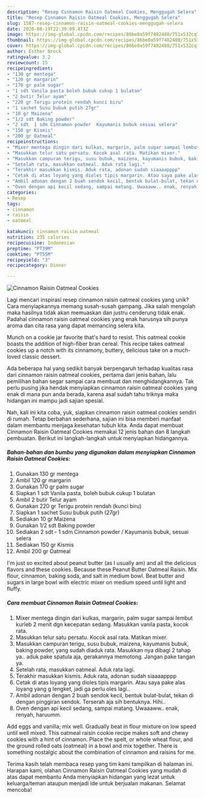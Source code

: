 ```yaml
---
description: "Resep Cinnamon Raisin Oatmeal Cookies, Menggugah Selera"
title: "Resep Cinnamon Raisin Oatmeal Cookies, Menggugah Selera"
slug: 1587-resep-cinnamon-raisin-oatmeal-cookies-menggugah-selera
date: 2020-08-19T22:39:09.473Z
image: https://img-global.cpcdn.com/recipes/86be0a59f7482480/751x532cq70/cinnamon-raisin-oatmeal-cookies-foto-resep-utama.jpg
thumbnail: https://img-global.cpcdn.com/recipes/86be0a59f7482480/751x532cq70/cinnamon-raisin-oatmeal-cookies-foto-resep-utama.jpg
cover: https://img-global.cpcdn.com/recipes/86be0a59f7482480/751x532cq70/cinnamon-raisin-oatmeal-cookies-foto-resep-utama.jpg
author: Esther Brock
ratingvalue: 3.2
reviewcount: 15
recipeingredient:
- "130 gr mentega"
- "120 gr margarin"
- "170 gr palm sugar"
- "1 sdt Vanila pasta boleh bubuk cukup 1 bulatan"
- "2 butir Telur ayam"
- "220 gr Terigu protein rendah kunci biru"
- "1 sachet Susu bubuk putih 27gr"
- "10 gr Maizena"
- "1/2 sdt Baking powder"
- "2 sdt  1 sdm Cinnamon powder  Kayumanis bubuk sesuai selera"
- "150 gr Kismis"
- "200 gr Oatmeal"
recipeinstructions:
- "Mixer mentega dingin dari kulkas, margarin, palm sugar sampai lembut kurleb 2 menit dgn kecepatan sedang. Masukkan vanila pasta, kocok rata."
- "Masukkan telur satu persatu. Kocok asal rata. Matikan mixer."
- "Masukkan campuran terigu, susu bubuk, maizena, kayumanis bubuk, baking powder, yang sudah diaduk rata. Masukkan nya dibagi 2 tahap ya.. aduk pake spatula aja, gerakannya memotong. Jangan pake tangan ya."
- "Setelah rata, masukkan oatmeal. Aduk rata lagi."
- "Terakhir masukkan kismis. Aduk rata, adonan sudah siaaaapppp"
- "Cetak di atas loyang yang dioles tipis margarin. Atau saya pake alas loyang yang g lengket, jadi ga perlu oles lagi.."
- "Ambil adonan dengan 2 buah sendok kecil, bentuk bulat-bulat, tekan di dengan pinggiran sendok. Terserah aja sih bentuknya. Hihi.."
- "Oven dengan api kecil sedang, sampai matang. Uwaaaww.. enak, renyah, haruumm."
categories:
- Resep
tags:
- cinnamon
- raisin
- oatmeal

katakunci: cinnamon raisin oatmeal 
nutrition: 235 calories
recipecuisine: Indonesian
preptime: "PT39M"
cooktime: "PT55M"
recipeyield: "3"
recipecategory: Dinner

---
```



![Cinnamon Raisin Oatmeal Cookies](https://img-global.cpcdn.com/recipes/86be0a59f7482480/751x532cq70/cinnamon-raisin-oatmeal-cookies-foto-resep-utama.jpg)

Lagi mencari inspirasi resep cinnamon raisin oatmeal cookies yang unik? Cara menyiapkannya memang susah-susah gampang. Jika salah mengolah maka hasilnya tidak akan memuaskan dan justru cenderung tidak enak. Padahal cinnamon raisin oatmeal cookies yang enak harusnya sih punya aroma dan cita rasa yang dapat memancing selera kita.

Munch on a cookie jar favorite that&#39;s hard to resist. This oatmeal cookie boasts the addition of high-fiber bran cereal. This recipe takes oatmeal cookies up a notch with its cinnamony, buttery, delicious take on a much-loved classic dessert.

Ada beberapa hal yang sedikit banyak berpengaruh terhadap kualitas rasa dari cinnamon raisin oatmeal cookies, pertama dari jenis bahan, lalu pemilihan bahan segar sampai cara membuat dan menghidangkannya. Tak perlu pusing jika hendak menyiapkan cinnamon raisin oatmeal cookies yang enak di mana pun anda berada, karena asal sudah tahu triknya maka hidangan ini mampu jadi sajian spesial.


Nah, kali ini kita coba, yuk, siapkan cinnamon raisin oatmeal cookies sendiri di rumah. Tetap berbahan sederhana, sajian ini bisa memberi manfaat dalam membantu menjaga kesehatan tubuh kita. Anda dapat membuat Cinnamon Raisin Oatmeal Cookies memakai 12 jenis bahan dan 8 langkah pembuatan. Berikut ini langkah-langkah untuk menyiapkan hidangannya.

<!--inarticleads1-->

##### Bahan-bahan dan bumbu yang digunakan dalam menyiapkan Cinnamon Raisin Oatmeal Cookies:

1. Gunakan 130 gr mentega
1. Ambil 120 gr margarin
1. Gunakan 170 gr palm sugar
1. Siapkan 1 sdt Vanila pasta, boleh bubuk cukup 1 bulatan
1. Ambil 2 butir Telur ayam
1. Gunakan 220 gr Terigu protein rendah (kunci biru)
1. Siapkan 1 sachet Susu bubuk putih (27gr)
1. Sediakan 10 gr Maizena
1. Gunakan 1/2 sdt Baking powder
1. Sediakan 2 sdt - 1 sdm Cinnamon powder / Kayumanis bubuk, sesuai selera
1. Sediakan 150 gr Kismis
1. Ambil 200 gr Oatmeal


I&#39;m just so excited about peanut butter (as I usually am) and all the delicious flavors and these cookies. Because these Peanut Butter Oatmeal Raisin. Mix flour, cinnamon, baking soda, and salt in medium bowl. Beat butter and sugars in large bowl with electric mixer on medium speed until light and fluffy. 

<!--inarticleads2-->

##### Cara membuat Cinnamon Raisin Oatmeal Cookies:

1. Mixer mentega dingin dari kulkas, margarin, palm sugar sampai lembut kurleb 2 menit dgn kecepatan sedang. Masukkan vanila pasta, kocok rata.
1. Masukkan telur satu persatu. Kocok asal rata. Matikan mixer.
1. Masukkan campuran terigu, susu bubuk, maizena, kayumanis bubuk, baking powder, yang sudah diaduk rata. Masukkan nya dibagi 2 tahap ya.. aduk pake spatula aja, gerakannya memotong. Jangan pake tangan ya.
1. Setelah rata, masukkan oatmeal. Aduk rata lagi.
1. Terakhir masukkan kismis. Aduk rata, adonan sudah siaaaapppp
1. Cetak di atas loyang yang dioles tipis margarin. Atau saya pake alas loyang yang g lengket, jadi ga perlu oles lagi..
1. Ambil adonan dengan 2 buah sendok kecil, bentuk bulat-bulat, tekan di dengan pinggiran sendok. Terserah aja sih bentuknya. Hihi..
1. Oven dengan api kecil sedang, sampai matang. Uwaaaww.. enak, renyah, haruumm.


Add eggs and vanilla; mix well. Gradually beat in flour mixture on low speed until well mixed. This oatmeal raisin cookie recipe makes soft and chewy cookies with a hint of cinnamon. Place the spelt, or whole wheat flour, and the ground rolled oats (oatmeal) in a bowl and mix together. There is something nostalgic about the combination of cinnamon and raisins for me. 

Terima kasih telah membaca resep yang tim kami tampilkan di halaman ini. Harapan kami, olahan Cinnamon Raisin Oatmeal Cookies yang mudah di atas dapat membantu Anda menyiapkan hidangan yang lezat untuk keluarga/teman ataupun menjadi ide untuk berjualan makanan. Selamat mencoba!
